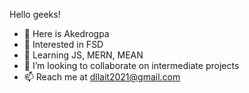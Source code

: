 Hello geeks!

- 👋 Here is Akedrogpa
- 👀 Interested in FSD
- 🌱 Learning JS, MERN, MEAN
- 💞️ I’m looking to collaborate on intermediate projects
- 📫 Reach me at dllait2021@gmail.com

<!---
Akedrogpa/Akedrogpa is a ✨ special ✨ repository because its `README.md` (this file) appears on your GitHub profile.
You can click the Preview link to take a look at your changes.
--->
